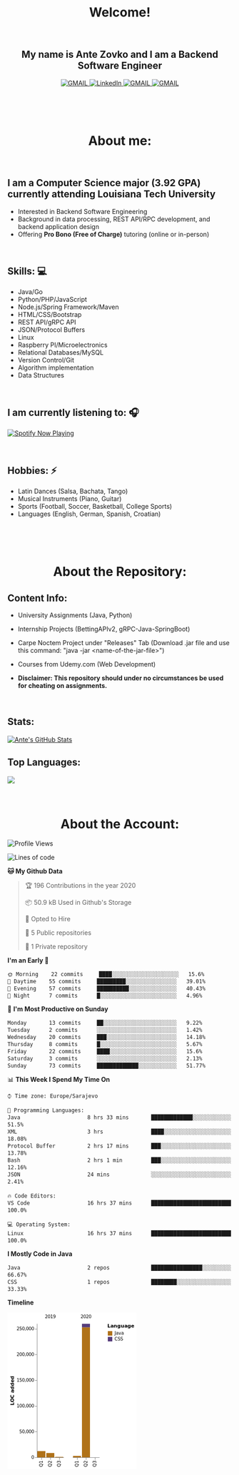 
<h1 align="center"> Welcome!</h1>
<br>

<h2 align="center">My name is Ante Zovko and I am a Backend Software Engineer</h2> 

<p align= "center">
  <a href="https://mail.google.com/mail/u/0/?view=cm&fs=1&to=antezovko.az@gmail.com&tf=1">
      <img alt="GMAIL" src="https://img.shields.io/badge/Email-Contact-darkred?style=for-the-badge&logo=gmail&labelColor=grey&logoColor=white" />
    </a>
 <a href="https://www.linkedin.com/in/antezovko/">
      <img alt="LinkedIn" src="https://img.shields.io/badge/LinkedIn-Connect-Blue?style=for-the-badge&logo=LinkedIn" />
    </a>
   <a href="https://www.instagram.com/zovkoante23/">
      <img alt="GMAIL" src="https://img.shields.io/badge/Instagram-Follow-E1306C?style=for-the-badge&logo=Instagram&logoColor=white" />
    </a>
   <a href="https://www.facebook.com/ZovkoAntee/">
      <img alt="GMAIL" src="https://img.shields.io/badge/Facebook-Add%20Friend-darkblue?style=for-the-badge&logo=Facebook&logoColor=white" />
    </a>

  </p>

<br>
<br>
<br>

<h1 align="center">About me:</h1>

<br>

## I am a Computer Science major (3.92 GPA) currently attending Louisiana Tech University
- Interested in Backend Software Engineering</h4>
- Background in data processing, REST API/RPC development, and backend application design
- Offering <b>Pro Bono (Free of Charge)</b> tutoring (online or in-person) 

<br>

## Skills: 💻
- Java/Go 
- Python/PHP/JavaScript
- Node.js/Spring Framework/Maven 
- HTML/CSS/Bootstrap
- REST API/gRPC API 
- JSON/Protocol Buffers
- Linux 
- Raspberry PI/Microelectronics
- Relational Databases/MySQL 
- Version Control/Git
- Algorithm implementation
- Data Structures


<br>

## I am currently listening to: 🎧
[<img src="https://novatorem-teal.vercel.app/api/spotify-playing" alt="Spotify Now Playing" width="500"/>](https://open.spotify.com/playlist/3Mo6ZdjhTCgj5o8CHs9q2I?si=xs8bzdcrSY2ld5fqCLj04Q)

<br>


## Hobbies: ⚡ 
- Latin Dances (Salsa, Bachata, Tango)
- Musical Instruments (Piano, Guitar)
- Sports (Football, Soccer, Basketball, College Sports)
- Languages (English, German, Spanish, Croatian)

<br>
<br>
<br>

<h1 align="center">About the Repository:</h1>

## Content Info: 
- University Assignments (Java, Python)

- Internship Projects (BettingAPIv2, gRPC-Java-SpringBoot)

- Carpe Noctem Project under "Releases" Tab (Download .jar file and use this command: "java -jar \<name-of-the-jar-file>\")
  
- Courses from Udemy.com (Web Development)

- <b>Disclaimer: This repository should under no circumstances be used for cheating on assignments.</b>


<br>

## Stats: 
<a href="https://github.com/AnteZovko23">
  <img align="center" src="https://github-readme-stats.antezovko23.vercel.app/api?username=AnteZovko23&show_icons=true&line_height=27&count_private=true&title_color=ffffff&text_color=c9cacc&icon_color=2bbc8a&bg_color=1d1f21" alt="Ante's GitHub Stats" />
</a>


<br>

## Top Languages:
<img align="center" src="https://github-readme-stats.antezovko23.vercel.app/api/top-langs/?username=AnteZovko23&title_color=ffffff&text_color=c9cacc&icon_color=2bbc8a&bg_color=1d1f21" />






<br>
<br>
<br>

<h1 align="center">About the Account:</h1>

<!--START_SECTION:waka-->
![Profile Views](http://img.shields.io/badge/Profile%20Views-0-blue)

![Lines of code](https://img.shields.io/badge/From%20Hello%20World%20I%27ve%20Written-1126%20Lines%20of%20code-blue)

**🐱 My Github Data** 

> 🏆 196 Contributions in the year 2020
 > 
> 📦 50.9 kB Used in Github's Storage 
 > 
> 💼 Opted to Hire
 > 
> 📜 5 Public repositories
 > 
> 🔑 1 Private repository 
 > 
**I'm an Early 🐤** 

```text
🌞 Morning    22 commits     ████░░░░░░░░░░░░░░░░░░░░░   15.6% 
🌆 Daytime    55 commits     █████████░░░░░░░░░░░░░░░░   39.01% 
🌃 Evening    57 commits     ██████████░░░░░░░░░░░░░░░   40.43% 
🌙 Night      7 commits      █░░░░░░░░░░░░░░░░░░░░░░░░   4.96%

```
📅 **I'm Most Productive on Sunday** 

```text
Monday       13 commits     ██░░░░░░░░░░░░░░░░░░░░░░░   9.22% 
Tuesday      2 commits      ░░░░░░░░░░░░░░░░░░░░░░░░░   1.42% 
Wednesday    20 commits     ███░░░░░░░░░░░░░░░░░░░░░░   14.18% 
Thursday     8 commits      █░░░░░░░░░░░░░░░░░░░░░░░░   5.67% 
Friday       22 commits     ████░░░░░░░░░░░░░░░░░░░░░   15.6% 
Saturday     3 commits      ░░░░░░░░░░░░░░░░░░░░░░░░░   2.13% 
Sunday       73 commits     █████████████░░░░░░░░░░░░   51.77%

```


📊 **This Week I Spend My Time On** 

```text
⌚︎ Time zone: Europe/Sarajevo

💬 Programming Languages: 
Java                     8 hrs 33 mins       █████████████░░░░░░░░░░░░   51.5% 
XML                      3 hrs               ████░░░░░░░░░░░░░░░░░░░░░   18.08% 
Protocol Buffer          2 hrs 17 mins       ███░░░░░░░░░░░░░░░░░░░░░░   13.78% 
Bash                     2 hrs 1 min         ███░░░░░░░░░░░░░░░░░░░░░░   12.16% 
JSON                     24 mins             ░░░░░░░░░░░░░░░░░░░░░░░░░   2.41%

🔥 Code Editors: 
VS Code                  16 hrs 37 mins      █████████████████████████   100.0%

💻 Operating System: 
Linux                    16 hrs 37 mins      █████████████████████████   100.0%

```

**I Mostly Code in Java** 

```text
Java                     2 repos             ████████████████░░░░░░░░░   66.67% 
CSS                      1 repos             ████████░░░░░░░░░░░░░░░░░   33.33%

```


**Timeline**

![Chart not found](https://github.com/AnteZovko23/AnteZovko23/blob/master/charts/bar_graph.png) 


<!--END_SECTION:waka-->


